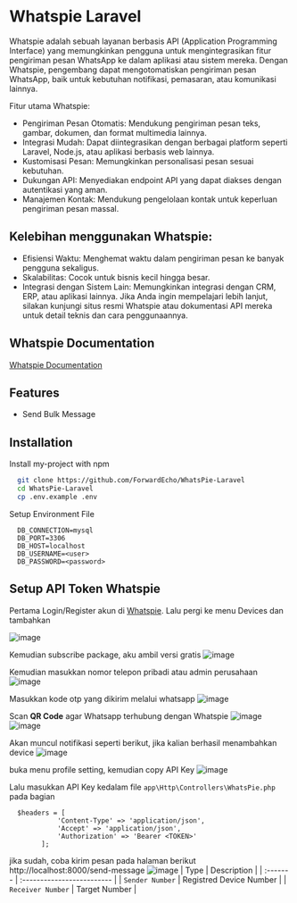 
# Whatspie Laravel
Whatspie adalah sebuah layanan berbasis API (Application Programming Interface) yang memungkinkan pengguna untuk mengintegrasikan fitur pengiriman pesan WhatsApp ke dalam aplikasi atau sistem mereka. Dengan Whatspie, pengembang dapat mengotomatiskan pengiriman pesan WhatsApp, baik untuk kebutuhan notifikasi, pemasaran, atau komunikasi lainnya.

Fitur utama Whatspie:
- Pengiriman Pesan Otomatis: Mendukung pengiriman pesan teks, gambar, dokumen, dan format multimedia lainnya.
- Integrasi Mudah: Dapat diintegrasikan dengan berbagai platform seperti Laravel, Node.js, atau aplikasi berbasis web lainnya.
- Kustomisasi Pesan: Memungkinkan personalisasi pesan sesuai kebutuhan.
- Dukungan API: Menyediakan endpoint API yang dapat diakses dengan autentikasi yang aman.
- Manajemen Kontak: Mendukung pengelolaan kontak untuk keperluan pengiriman pesan massal.

## Kelebihan menggunakan Whatspie:
- Efisiensi Waktu: Menghemat waktu dalam pengiriman pesan ke banyak pengguna sekaligus.
- Skalabilitas: Cocok untuk bisnis kecil hingga besar.
- Integrasi dengan Sistem Lain: Memungkinkan integrasi dengan CRM, ERP, atau aplikasi lainnya.
Jika Anda ingin mempelajari lebih lanjut, silakan kunjungi situs resmi Whatspie atau dokumentasi API mereka untuk detail teknis dan cara penggunaannya.

## Whatspie Documentation

[Whatspie Documentation](https://docs.whatspie.com)

## Features
- Send Bulk Message

## Installation

Install my-project with npm

```bash
  git clone https://github.com/ForwardEcho/WhatsPie-Laravel
  cd WhatsPie-Laravel
  cp .env.example .env

```
Setup Environment File
```env
  DB_CONNECTION=mysql
  DB_PORT=3306
  DB_HOST=localhost
  DB_USERNAME=<user>
  DB_PASSWORD=<password>
```

## Setup API Token Whatspie
Pertama Login/Register akun di [Whatspie](https://app.whatspie.com/login). Lalu pergi ke menu Devices dan tambahkan

![image](https://github.com/user-attachments/assets/050e08bf-a083-49af-aa35-cb04554c6060)

Kemudian subscribe package, aku ambil versi gratis
![image](https://github.com/user-attachments/assets/1c7bc4b9-ed20-4feb-ab94-73304631f749)

Kemudian masukkan nomor telepon pribadi atau admin perusahaan
![image](https://github.com/user-attachments/assets/fd6506ee-67df-4a82-9489-8e52c55b8dbb)

Masukkan kode otp yang dikirim melalui whatsapp
![image](https://github.com/user-attachments/assets/ba98fa65-95ca-44fc-aa02-7e9431a042da)

Scan **QR Code** agar Whatsapp terhubung dengan Whatspie
![image](https://github.com/user-attachments/assets/cfe5737c-c8e4-4822-b134-9b2e2a495e90)
![image](https://github.com/user-attachments/assets/03c43543-665b-4d1e-975f-c2a7f8699322)

Akan muncul notifikasi seperti berikut, jika kalian berhasil menambahkan device
![image](https://github.com/user-attachments/assets/7ced29d1-d031-4626-a9d8-811ea0ae13d5)

buka menu profile setting, kemudian copy API Key
![image](https://github.com/user-attachments/assets/a675b9fa-6f00-450b-bf13-8b532f31effe)

Lalu masukkan API Key kedalam file `app\Http\Controllers\WhatsPie.php` pada bagian 
```env
  $headers = [
            'Content-Type' => 'application/json',
            'Accept' => 'application/json',
            'Authorization' => 'Bearer <TOKEN>'
        ];
```
jika sudah, coba kirim pesan pada halaman berikut http://localhost:8000/send-message
![image](https://github.com/user-attachments/assets/529c531a-093c-4aad-9a1d-e841c6bb92c8)
| Type     | Description                |
| :------- | :------------------------- |
| `Sender Number` | Registred Device Number |
| `Receiver Number` | Target Number |


